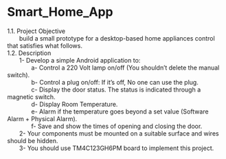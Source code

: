 # Smart_Home_App
1.1.	Project Objective <br/>
  build a small prototype for a desktop-based home appliances control that satisfies what follows.<br/>
1.2.	Description <br/>
  1- Develop a simple Android application to: <br/>
    a- Control a 220 Volt lamp on/off (You shouldn’t delete the manual switch). <br/>
    b- Control a plug on/off: If it’s off, No one can use the plug. <br/>
    c- Display the door status. The status is indicated through a magnetic switch. <br/>
    d- Display Room Temperature. <br/>
    e- Alarm if the temperature goes beyond a set value (Software Alarm + Physical Alarm). <br/>
    f- Save and show the times of opening and closing the door. <br/>
  2- Your components must be mounted on a suitable surface and wires should be hidden. <br/>
  3- You should use TM4C123GH6PM board to implement this project.<br/>
